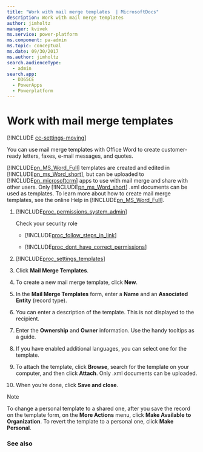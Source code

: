 ```yaml
---
title: "Work with mail merge templates  | MicrosoftDocs"
description: Work with mail merge templates 
author: jimholtz
manager: kvivek
ms.service: power-platform
ms.component: pa-admin
ms.topic: conceptual
ms.date: 09/30/2017
ms.author: jimholtz
search.audienceType: 
  - admin
search.app: 
  - D365CE
  - PowerApps
  - Powerplatform
---
```

# Work with mail merge templates

[!INCLUDE [cc-settings-moving](../includes/cc-settings-moving.md)] 

You can use mail merge templates with Office Word to create customer-ready letters, faxes, e-mail messages, and quotes.  
  
 [!INCLUDE[pn_MS_Word_Full](../includes/pn-ms-word-short.md)] templates are created and edited in [!INCLUDE[pn_ms_Word_short](../includes/pn-ms-word-short.md)], but can be uploaded to [!INCLUDE[pn_microsoftcrm](../includes/pn-dynamics-crm.md)] apps to use with mail merge and share with other users. Only [!INCLUDE[pn_ms_Word_short](../includes/pn-ms-word-short.md)] .xml documents can be used as templates. To learn more about how to create mail merge templates, see the online Help in [!INCLUDE[pn_MS_Word_Full](../includes/pn-ms-word-short.md)].  
  
1. [!INCLUDE[proc_permissions_system_admin](../includes/proc-permissions-system-admin.md)]  
  
    Check your security role  
  
   - [!INCLUDE[proc_follow_steps_in_link](../includes/proc-follow-steps-in-link.md)]  
  
   - [!INCLUDE[proc_dont_have_correct_permissions](../includes/proc-dont-have-correct-permissions.md)]  
  
2. [!INCLUDE[proc_settings_templates](../includes/proc-settings-templates.md)]  
  
3. Click **Mail Merge Templates**.  
  
4. To create a new mail merge template, click **New**.  
  
5. In the **Mail Merge Templates** form, enter a **Name** and an **Associated Entity** (record type).  
  
6. You can enter a description of the template. This is not displayed to the recipient.  
  
7. Enter the **Ownership** and **Owner** information. Use the handy tooltips as a guide.  
  
8. If you have enabled additional languages, you can select one for the template.  
  
9. To attach the template, click **Browse**, search for the template on your computer, and then click **Attach**. Only .xml documents can be uploaded.  
  
10. When you’re done, click **Save and close**.  
  
> [!NOTE]
>  To change a personal template to a shared one, after you save the record on the template form, on the **More Actions** menu, click **Make Available to Organization**. To revert the template to a personal one, click **Make Personal**.  
  
### See also  
